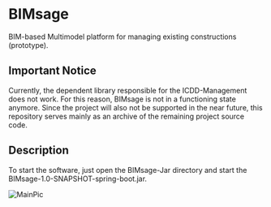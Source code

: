 # BIMsage
BIM-based Multimodel platform for managing existing constructions (prototype).

## Important Notice
Currently, the dependent library responsible for the ICDD-Management does not work. For this reason, BIMsage is not in a functioning state anymore. Since the project will also not be supported in the near future, this repository serves mainly as an archive of the remaining project source code.

## Description
To start the software, just open the BIMsage-Jar directory and start the BIMsage-1.0-SNAPSHOT-spring-boot.jar.

![MainPic](https://user-images.githubusercontent.com/33219528/158560159-0f29ff32-f6b0-4f63-9ade-1e65779a0aba.png)
